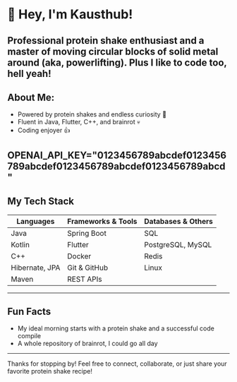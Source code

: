# 👋 Hey, I'm Kausthub!

Professional protein shake enthusiast and a master of moving circular blocks of solid metal around (aka, powerlifting).
Plus I like to code too, hell yeah!
----

## About Me:

- Powered by protein shakes and endless curiosity 💪
- Fluent in Java, Flutter, C++, and brainrot 💀
- Coding enjoyer 👍

 OPENAI_API_KEY="0123456789abcdef0123456789abcdef0123456789abcdef0123456789abcd"
---

## My Tech Stack

| Languages              | Frameworks & Tools         | Databases & Others     |
|------------------------|----------------------------|------------------------|
| Java                   | Spring Boot                | SQL                    |
| Kotlin                 | Flutter                    | PostgreSQL, MySQL      |
| C++                    | Docker                     | Redis                  |
| Hibernate, JPA         | Git & GitHub               | Linux                  |
| Maven                  | REST APIs                  |

---

## Fun Facts

- My ideal morning starts with a protein shake and a successful code compile
- A whole repository of brainrot, I could go all day

---
Thanks for stopping by! Feel free to connect, collaborate, or just share your favorite protein shake recipe! 
